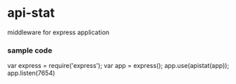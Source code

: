# api-stat

middleware for express application

### sample code

var express = require('express');
var app = express();
app.use(apistat(app));
app.listen(7654)